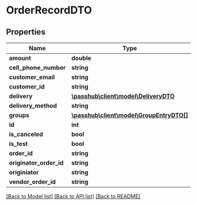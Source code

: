 # OrderRecordDTO

## Properties
Name | Type | Description | Notes
------------ | ------------- | ------------- | -------------
**amount** | **double** |  | [optional] 
**cell_phone_number** | **string** |  | [optional] 
**customer_email** | **string** |  | [optional] 
**customer_id** | **string** |  | [optional] 
**delivery** | [**\passhub\client\model\DeliveryDTO**](DeliveryDTO.md) |  | [optional] 
**delivery_method** | **string** |  | [optional] 
**groups** | [**\passhub\client\model\GroupEntryDTO[]**](GroupEntryDTO.md) |  | [optional] 
**id** | **int** |  | [optional] 
**is_canceled** | **bool** |  | [optional] 
**is_test** | **bool** |  | [optional] 
**order_id** | **string** |  | [optional] 
**originator_order_id** | **string** |  | [optional] 
**originiator** | **string** |  | [optional] 
**vendor_order_id** | **string** |  | [optional] 

[[Back to Model list]](../README.md#documentation-for-models) [[Back to API list]](../README.md#documentation-for-api-endpoints) [[Back to README]](../README.md)


